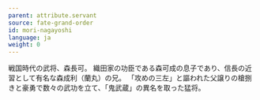 ```yaml
---
parent: attribute.servant
source: fate-grand-order
id: mori-nagayoshi
language: ja
weight: 0
---
```


戦国時代の武将、森長可。
織田家の功臣である森可成の息子であり、信長の近習として有名な森成利（蘭丸）の兄。
「攻めの三左」と謳われた父譲りの槍捌きと豪勇で数々の武功を立て、「鬼武蔵」の異名を取った猛将。

